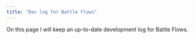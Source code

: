 ```yaml
---
title: "Dev log for Battle Flows"
---
```


On this page I will keep an up-to-date development log for Battle Flows.
